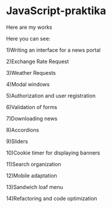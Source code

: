 # JavaScript-praktika

Here are my works

Here you can see:


1)Writing an interface for a news portal

2)Exchange Rate Request

3)Weather Requests

4)Modal windows

5)Authorization and user registration

6)Validation of forms

7)Downloading news

8)Accordions

9)Sliders

10)Cookie timer for displaying banners

11)Search organization

12)Mobile adaptation

13)Sandwich loaf menu

14)Refactoring and code optimization